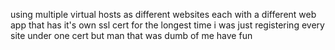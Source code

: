 using multiple virtual hosts as different websites each with a different web app that has it's own ssl cert
for the longest time i was just registering every site under one cert but man that was dumb of me
have fun
